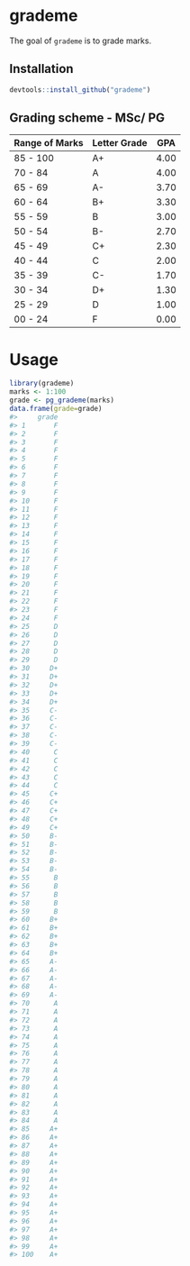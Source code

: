
<!-- README.md is generated from README.Rmd. Please edit that file -->

# grademe

<!-- badges: start -->

<!-- badges: end -->

The goal of `grademe` is to grade marks.

## Installation

``` r
devtools::install_github("grademe")
```

## Grading scheme - MSc/ PG

| Range of Marks | Letter Grade | GPA  |
| -------------- | ------------ | ---- |
| 85 - 100       | A+           | 4.00 |
| 70 - 84        | A            | 4.00 |
| 65 - 69        | A-           | 3.70 |
| 60 - 64        | B+           | 3.30 |
| 55 - 59        | B            | 3.00 |
| 50 - 54        | B-           | 2.70 |
| 45 - 49        | C+           | 2.30 |
| 40 - 44        | C            | 2.00 |
| 35 - 39        | C-           | 1.70 |
| 30 - 34        | D+           | 1.30 |
| 25 - 29        | D            | 1.00 |
| 00 - 24        | F            | 0.00 |

# Usage

``` r
library(grademe)
marks <- 1:100
grade <- pg_grademe(marks)
data.frame(grade=grade)
#>     grade
#> 1       F
#> 2       F
#> 3       F
#> 4       F
#> 5       F
#> 6       F
#> 7       F
#> 8       F
#> 9       F
#> 10      F
#> 11      F
#> 12      F
#> 13      F
#> 14      F
#> 15      F
#> 16      F
#> 17      F
#> 18      F
#> 19      F
#> 20      F
#> 21      F
#> 22      F
#> 23      F
#> 24      F
#> 25      D
#> 26      D
#> 27      D
#> 28      D
#> 29      D
#> 30     D+
#> 31     D+
#> 32     D+
#> 33     D+
#> 34     D+
#> 35     C-
#> 36     C-
#> 37     C-
#> 38     C-
#> 39     C-
#> 40      C
#> 41      C
#> 42      C
#> 43      C
#> 44      C
#> 45     C+
#> 46     C+
#> 47     C+
#> 48     C+
#> 49     C+
#> 50     B-
#> 51     B-
#> 52     B-
#> 53     B-
#> 54     B-
#> 55      B
#> 56      B
#> 57      B
#> 58      B
#> 59      B
#> 60     B+
#> 61     B+
#> 62     B+
#> 63     B+
#> 64     B+
#> 65     A-
#> 66     A-
#> 67     A-
#> 68     A-
#> 69     A-
#> 70      A
#> 71      A
#> 72      A
#> 73      A
#> 74      A
#> 75      A
#> 76      A
#> 77      A
#> 78      A
#> 79      A
#> 80      A
#> 81      A
#> 82      A
#> 83      A
#> 84      A
#> 85     A+
#> 86     A+
#> 87     A+
#> 88     A+
#> 89     A+
#> 90     A+
#> 91     A+
#> 92     A+
#> 93     A+
#> 94     A+
#> 95     A+
#> 96     A+
#> 97     A+
#> 98     A+
#> 99     A+
#> 100    A+
```
